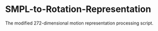 # SMPL-to-Rotation-Representation
The modified 272-dimensional motion representation processing script.
